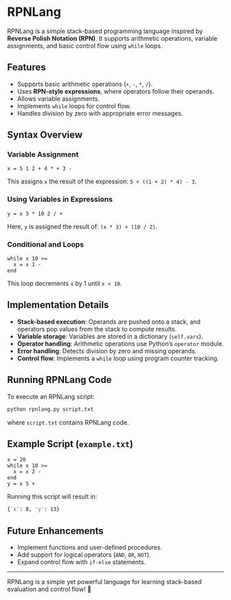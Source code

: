 # RPNLang

RPNLang is a simple stack-based programming language inspired by **Reverse Polish Notation (RPN)**. It supports arithmetic operations, variable assignments, and basic control flow using `while` loops.

## Features

- Supports basic arithmetic operations (`+`, `-`, `*`, `/`).
- Uses **RPN-style expressions**, where operators follow their operands.
- Allows variable assignments.
- Implements `while` loops for control flow.
- Handles division by zero with appropriate error messages.

## Syntax Overview

### Variable Assignment

```rpn
x = 5 1 2 + 4 * + 3 -
```

This assigns `x` the result of the expression: `5 + ((1 + 2) * 4) - 3`.

### Using Variables in Expressions

```rpn
y = x 3 * 10 2 / +
```

Here, `y` is assigned the result of: `(x * 3) + (10 / 2)`.

### Conditional and Loops

```rpn
while x 10 >=
  x = x 1 -
end
```

This loop decrements `x` by 1 until `x < 10`.

## Implementation Details

- **Stack-based execution**: Operands are pushed onto a stack, and operators pop values from the stack to compute results.
- **Variable storage**: Variables are stored in a dictionary (`self.vars`).
- **Operator handling**: Arithmetic operations use Python’s `operator` module.
- **Error handling**: Detects division by zero and missing operands.
- **Control flow**: Implements a `while` loop using program counter tracking.

## Running RPNLang Code

To execute an RPNLang script:

```sh
python rpnlang.py script.txt
```

where `script.txt` contains RPNLang code.

## Example Script (`example.txt`)

```
x = 20
while x 10 >=
  x = x 2 -
end
y = x 5 +
```

Running this script will result in:

```sh
{'x': 8, 'y': 13}
```

## Future Enhancements

- Implement functions and user-defined procedures.
- Add support for logical operators (`AND`, `OR`, `NOT`).
- Expand control flow with `if-else` statements.

---

RPNLang is a simple yet powerful language for learning stack-based evaluation and control flow! 🚀
